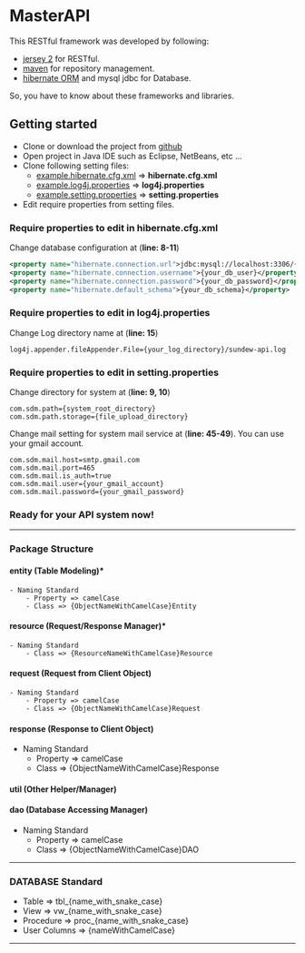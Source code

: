 # MasterAPI
This RESTful framework was developed by following:
- [jersey 2](https://jersey.github.io/) for RESTful.
- [maven](https://maven.apache.org/) for repository management.
- [hibernate ORM](http://hibernate.org/) and mysql jdbc for Database.

So, you have to know about these frameworks and libraries.

## Getting started
- Clone or download the project from [github](https://github.com/Htoonlin/MasterAPI)
- Open project in Java IDE such as Eclipse, NetBeans, etc ...
- Clone following setting files:
	- [example.hibernate.cfg.xml](./src/main/resources/example.hibernate.cfg.xml) => __hibernate.cfg.xml__ 
	- [example.log4j.properties](./src/main/resources/example.log4j.properties) => __log4j.properties__
	- [example.setting.properties](./src/main/resources/example.setting.properties) => __setting.properties__
- Edit require properties from setting files.

### Require properties to edit in hibernate.cfg.xml
Change database configuration at  (__line: 8-11__)
```xml
<property name="hibernate.connection.url">jdbc:mysql://localhost:3306/{your_db_schema}?zeroDateTimeBehavior=convertToNull&amp;useUnicode=true&amp;characterEncoding=UTF-8</property>
<property name="hibernate.connection.username">{your_db_user}</property>
<property name="hibernate.connection.password">{your_db_password}</property>
<property name="hibernate.default_schema">{your_db_schema}</property>
```

### Require properties to edit in log4j.properties
Change Log directory name at (__line: 15__)
```properties
log4j.appender.fileAppender.File={your_log_directory}/sundew-api.log
```

### Require properties to edit in setting.properties
Change directory for system at (__line: 9, 10__)
```properties
com.sdm.path={system_root_directory}
com.sdm.path.storage={file_upload_directory}
```

Change mail setting for system mail service at (__line: 45-49__). You can use your gmail account.
```properties
com.sdm.mail.host=smtp.gmail.com
com.sdm.mail.port=465
com.sdm.mail.is_auth=true
com.sdm.mail.user={your_gmail_account}
com.sdm.mail.password={your_gmail_password}
```
### Ready for your API system now!
___

### Package Structure
#### entity (Table Modeling)*
	- Naming Standard
		- Property => camelCase
		- Class => {ObjectNameWithCamelCase}Entity
#### resource (Request/Response Manager)*
	- Naming Standard
		- Class => {ResourceNameWithCamelCase}Resource
#### request  (Request from Client Object)
	- Naming Standard
		- Property => camelCase
		- Class => {ObjectNameWithCamelCase}Request
#### response (Response to Client Object)
- Naming Standard
	- Property => camelCase
	- Class => {ObjectNameWithCamelCase}Response
#### util	(Other Helper/Manager)
#### dao	(Database Accessing Manager)
- Naming Standard
	- Property => camelCase
	- Class => {ObjectNameWithCamelCase}DAO
___
	
### DATABASE Standard
- Table => tbl_{name_with_snake_case}
- View => vw_{name_with_snake_case}
- Procedure => proc_{name_with_snake_case}
- User Columns => {nameWithCamelCase}	
___

